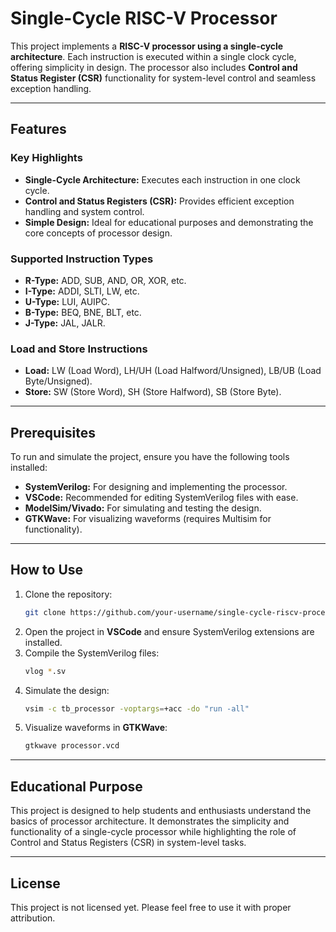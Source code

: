 # Single-Cycle RISC-V Processor  

This project implements a **RISC-V processor using a single-cycle architecture**. Each instruction is executed within a single clock cycle, offering simplicity in design. The processor also includes **Control and Status Register (CSR)** functionality for system-level control and seamless exception handling.  

---

## Features  

### Key Highlights  
- **Single-Cycle Architecture:** Executes each instruction in one clock cycle.  
- **Control and Status Registers (CSR):** Provides efficient exception handling and system control.  
- **Simple Design:** Ideal for educational purposes and demonstrating the core concepts of processor design.  

### Supported Instruction Types  
- **R-Type:** ADD, SUB, AND, OR, XOR, etc.  
- **I-Type:** ADDI, SLTI, LW, etc.  
- **U-Type:** LUI, AUIPC.  
- **B-Type:** BEQ, BNE, BLT, etc.  
- **J-Type:** JAL, JALR.  

### Load and Store Instructions  
- **Load:** LW (Load Word), LH/UH (Load Halfword/Unsigned), LB/UB (Load Byte/Unsigned).  
- **Store:** SW (Store Word), SH (Store Halfword), SB (Store Byte).  

---

## Prerequisites  

To run and simulate the project, ensure you have the following tools installed:  
- **SystemVerilog:** For designing and implementing the processor.  
- **VSCode:** Recommended for editing SystemVerilog files with ease.  
- **ModelSim/Vivado:** For simulating and testing the design.  
- **GTKWave:** For visualizing waveforms (requires Multisim for functionality).  

---

## How to Use  

1. Clone the repository:  
   ```bash  
   git clone https://github.com/your-username/single-cycle-riscv-processor.git  
   ```  
2. Open the project in **VSCode** and ensure SystemVerilog extensions are installed.  
3. Compile the SystemVerilog files:  
   ```bash  
   vlog *.sv  
   ```  
4. Simulate the design:  
   ```bash  
   vsim -c tb_processor -voptargs=+acc -do "run -all"  
   ```  
5. Visualize waveforms in **GTKWave**:  
   ```bash  
   gtkwave processor.vcd  
   ```  

---

## Educational Purpose  

This project is designed to help students and enthusiasts understand the basics of processor architecture. It demonstrates the simplicity and functionality of a single-cycle processor while highlighting the role of Control and Status Registers (CSR) in system-level tasks.  

---

## License

This project is not licensed yet. Please feel free to use it with proper attribution.
